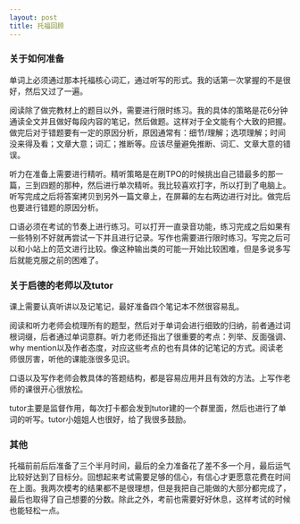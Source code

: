 ```yaml
---
layout: post
title: 托福回顾
---
```


### 关于如何准备
单词上必须通过那本托福核心词汇，通过听写的形式。我的话第一次掌握的不是很好，然后又过了一遍。

阅读除了做完教材上的题目以外，需要进行限时练习。我的具体的策略是花6分钟通读全文并且做好每段内容的笔记，然后做题。这样对于全文能有个大致的把握。做完后对于错题要有一定的原因分析，原因通常有：细节/理解；选项理解；时间没来得及看；文章大意；词汇；推断等。应该尽量避免推断、词汇、文章大意的错误。

听力在准备上需要进行精听。精听策略是在刷TPO的时候挑出自己错最多的那一篇，三到四题的那种，然后进行单次精听。我比较喜欢打字，所以打到了电脑上。听写完成之后将答案拷贝到另外一篇文章上，在屏幕的左右两边进行对比。做完后也要进行错题的原因分析。

口语必须在考试的节奏上进行练习。可以打开一直录音功能，练习完成之后如果有一些特别不好就再尝试一下并且进行记录。写作也需要进行限时练习。写完之后可以和小站上的范文进行比较。像这种输出类的可能一开始比较困难，但是多说多写后就能克服之前的困难了。



### 关于启德的老师以及tutor

课上需要认真听讲以及记笔记，最好准备四个笔记本不然很容易乱。

阅读和听力老师会梳理所有的题型，然后对于单词会进行细致的归纳，前者通过词根词缀，后者通过单词意群。听力老师还指出了很重要的考点：列举、反面强调、why mention以及作者态度，对应这些考点的也有具体的记笔记的方式。阅读老师很厉害，听他的课能涨很多见识。

口语以及写作老师会教具体的答题结构，都是容易应用并且有效的方法。上写作老师的课很开心很放松。

tutor主要是监督作用，每次打卡都会发到tutor建的一个群里面，然后也进行了单词的听写。tutor小姐姐人也很好，给了我很多鼓励。


### 其他
托福前前后后准备了三个半月时间，最后的全力准备花了差不多一个月，最后运气比较好达到了目标分。回想起来考试需要足够的信心，有信心才更愿意花费在时间在上面。我两次模考的结果都不是很理想，但是我把自己能做的大部分都完成了，最后也取得了自己想要的分数。除此之外，考前也需要好好休息，这样考试的时候也能轻松一点。